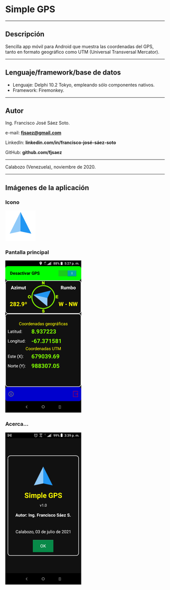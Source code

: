 # Simple GPS

---

## Descripción

Sencilla app móvil para Android que muestra las coordenadas del GPS, tanto en formato geográfico como UTM (Universal Transversal Mercator).


---

## Lenguaje/framework/base de datos

* Lenguaje: Delphi 10.2 Tokyo, empleando sólo componentes nativos. 
* Framework: Firemonkey. 

---

## Autor

Ing. Francisco José Sáez Soto.

e-mail: **fjsaez@gmail.com**

LinkedIn: **linkedin.com/in/francisco-josé-sáez-soto**

GitHub: **github.com/fjsaez**

---

Calabozo (Venezuela), noviembre de 2020.

---

## Imágenes de la aplicación

### Icono

![Calculadora de Resistencias](Imagen/GPS_96px_pant.png)

### Pantalla principal

![Pantalla principal](Imagen/pant_ppal.png)

### Acerca...

![Acerca de la aplicación](Imagen/pant_acerca.png)